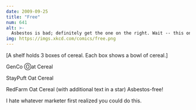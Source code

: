 ```yaml
---
date: 2009-09-25
title: "Free"
num: 641
alt: >-
  Asbestos is bad; definitely get the one on the right. Wait -- this one over here has no swine flu! Now I can't decide.
img: https://imgs.xkcd.com/comics/free.png
---
```

[A shelf holds 3 boxes of cereal. Each box shows a bowl of cereal.]

GenCo Ⓞat Cereal

StayPuft Oat Cereal

RedFarm Oat Cereal (with additional text in a star) Asbestos-free!

I hate whatever marketer first realized you could do this.
